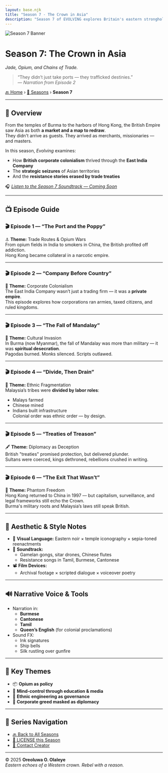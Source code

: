 ```yaml
---
layout: base.njk
title: "Season 7 - The Crown in Asia"
description: "Season 7 of EVOLVING explores Britain's eastern strongholds — Malaysia, Burma, and Hong Kong — where opium, trade, and trauma collided."
---
```


![Season 7 Banner](/assets/season7-banner.jpg)

# **Season 7: The Crown in Asia**  
*Jade, Opium, and Chains of Trade.*

> “They didn’t just take ports — they trafficked destinies.”  
> — *Narration from Episode 2*

[🔙 Home](/index.md) › [📜 Seasons](/seasons/) › **Season 7**

---

## 🧠 Overview

From the temples of Burma to the harbors of Hong Kong, the British Empire saw Asia as both **a market and a map to redraw**.  
They didn't arrive as guests. They arrived as merchants, missionaries — and masters.

In this season, *Evolving* examines:
- How **British corporate colonialism** thrived through the **East India Company**  
- The **strategic seizures** of Asian territories  
- And the **resistance stories erased by trade treaties**

🎧 *[Listen to the Season 7 Soundtrack — Coming Soon](#)*

---

## 📺 Episode Guide

### 🎬 Episode 1 — “The Port and the Poppy”  
⚓ **Theme:** Trade Routes & Opium Wars  
From opium fields in India to smokers in China, the British profited off addiction.  
Hong Kong became collateral in a narcotic empire.

---

### 🎬 Episode 2 — “Company Before Country”  
📜 **Theme:** Corporate Colonialism  
The East India Company wasn’t just a trading firm — it was a **private empire**.  
This episode explores how corporations ran armies, taxed citizens, and ruled kingdoms.

---

### 🎬 Episode 3 — “The Fall of Mandalay”  
🏯 **Theme:** Cultural Invasion  
In Burma (now Myanmar), the fall of Mandalay was more than military — it was **spiritual desecration**.  
Pagodas burned. Monks silenced. Scripts outlawed.

---

### 🎬 Episode 4 — “Divide, Then Drain”  
🧩 **Theme:** Ethnic Fragmentation  
Malaysia’s tribes were **divided by labor roles**:  
- Malays farmed  
- Chinese mined  
- Indians built infrastructure  
Colonial order was ethnic order — by design.

---

### 🎬 Episode 5 — “Treaties of Treason”  
🖋️ **Theme:** Diplomacy as Deception  
British "treaties" promised protection, but delivered plunder.  
Sultans were coerced, kings dethroned, rebellions crushed in writing.

---

### 🎬 Episode 6 — “The Exit That Wasn’t”  
🚪 **Theme:** Phantom Freedom  
Hong Kong returned to China in 1997 — but capitalism, surveillance, and legal frameworks still echo the Crown.  
Burma's military roots and Malaysia’s laws still speak British.

---

## 🎨 Aesthetic & Style Notes

- 🎥 **Visual Language:** Eastern noir × temple iconography × sepia-toned reenactments  
- 🎵 **Soundtrack:**  
  - Gamelan gongs, sitar drones, Chinese flutes  
  - Resistance songs in Tamil, Burmese, Cantonese  
- 📽️ **Film Devices:**  
  - Archival footage × scripted dialogue × voiceover poetry

---

## 🔊 Narrative Voice & Tools

- Narration in:
  - **Burmese**
  - **Cantonese**
  - **Tamil**
  - **Queen’s English** (for colonial proclamations)
- Sound FX:
  - Ink signatures
  - Ship bells
  - Silk rustling over gunfire

---

## 📌 Key Themes

- 📦 **Opium as policy**  
- 🧠 **Mind-control through education & media**  
- 🧭 **Ethnic engineering as governance**  
- 🪪 **Corporate greed masked as diplomacy**

---

## 🧭 Series Navigation

- [🔙 Back to All Seasons](/seasons/index.md)  
- [📜 LICENSE this Season](/LICENSE.md)  
- [📩 Contact Creator](mailto:oreoluwaolaleye96@gmail.com)

---

© 2025 **Oreoluwa O. Olaleye**  
_Eastern echoes of a Western crown. Rebel with a reason._
